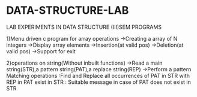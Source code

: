# DATA-STRUCTURE-LAB
LAB EXPERIMENTS IN DATA STRUCTURE (III)SEM
PROGRAMS

1)Menu driven c program for array operations
->Creating a array of N integers
->Display array elements
->Insertion(at valid pos)
->Deletion(at valid pos)
->Support for exit

2)operations on string(Without inbuilt functions)
->Read a main string(STR),a pattern string(PAT),a replace string(REP)
->Perform a pattern Matching operations
:Find and Replace all occurrences of PAT in STR with REP in PAT exist in STR
: Suitable message in case of PAT does not exist in STR
